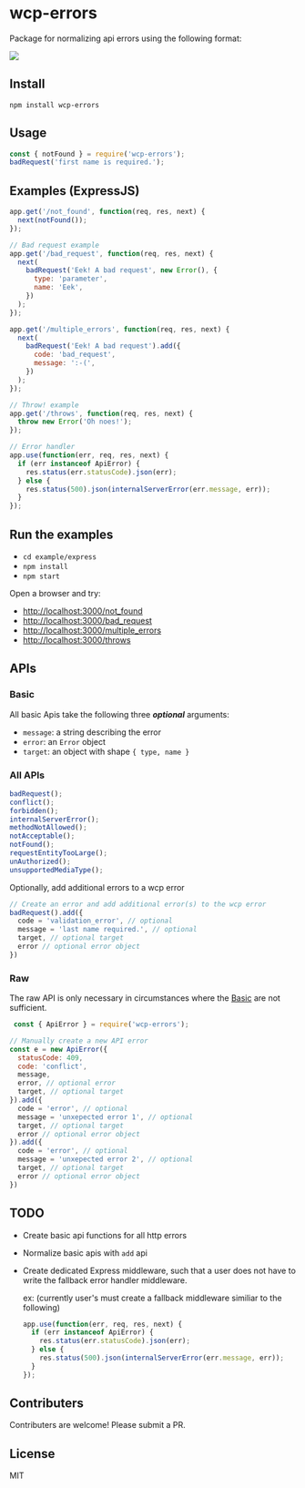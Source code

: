 # wcp-errors

Package for normalizing api errors using the following format:

![](https://github.com/cdimascio/wcp-errors/blob/master/assets/error.png?raw=true)


## Install

```shell
npm install wcp-errors
```

## Usage

```JavaScript
const { notFound } = require('wcp-errors');
badRequest('first name is required.');
```

## Examples (ExpressJS)

```javascript
app.get('/not_found', function(req, res, next) {
  next(notFound());
});

// Bad request example
app.get('/bad_request', function(req, res, next) {
  next(
    badRequest('Eek! A bad request', new Error(), {
      type: 'parameter',
      name: 'Eek',
    })
  );
});

app.get('/multiple_errors', function(req, res, next) {
  next(
    badRequest('Eek! A bad request').add({
      code: 'bad_request',
      message: ':-(',
    })
  );
});

// Throw! example
app.get('/throws', function(req, res, next) {
  throw new Error('Oh noes!');
});

// Error handler
app.use(function(err, req, res, next) {
  if (err instanceof ApiError) {
    res.status(err.statusCode).json(err);
  } else {
    res.status(500).json(internalServerError(err.message, err));
  }
});
```

## Run the examples

- `cd example/express`
- `npm install`
- `npm start`

Open a browser and try:

- [http://localhost:3000/not_found](http://localhost:3000/not_found)
- [http://localhost:3000/bad_request](http://localhost:3000/bad_request)
- [http://localhost:3000/multiple_errors](http://localhost:3000/multiple_errors)
- [http://localhost:3000/throws](http://localhost:3000/throws)

## APIs

### Basic

All basic Apis take the following three **_optional_** arguments:

- `message`: a string describing the error
- `error`: an `Error` object
- `target`: an object with shape `{ type, name }`

### All APIs

```javascript
badRequest();
conflict();
forbidden();
internalServerError();
methodNotAllowed();
notAcceptable();
notFound();
requestEntityTooLarge();
unAuthorized();
unsupportedMediaType();
```

Optionally, add additional errors to a wcp error

```javascript
// Create an error and add additional error(s) to the wcp error
badRequest().add({
  code = 'validation_error', // optional
  message = 'last name required.', // optional
  target, // optional target
  error // optional error object
})
```

### Raw

The raw API is only necessary in circumstances where the [Basic](#basic) are not sufficient.

```javascript
 const { ApiError } = require('wcp-errors');

// Manually create a new API error
const e = new ApiError({
  statusCode: 409,
  code: 'conflict',
  message,
  error, // optional error
  target, // optional target
}).add({
  code = 'error', // optional
  message = 'unxepected error 1', // optional
  target, // optional target
  error // optional error object
}).add({
  code = 'error', // optional
  message = 'unxepected error 2', // optional
  target, // optional target
  error // optional error object
})
```

## TODO

- Create basic api functions for all http errors
- Normalize basic apis with `add` api
- Create dedicated Express middleware, such that a user does not have to write the fallback error handler middleware.

  ex: (currently user's must create a fallback middleware similiar to the following)

  ```javascript
  app.use(function(err, req, res, next) {
    if (err instanceof ApiError) {
      res.status(err.statusCode).json(err);
    } else {
      res.status(500).json(internalServerError(err.message, err));
    }
  });
  ```

## Contributers

Contributers are welcome! Please submit a PR.

## License

MIT
